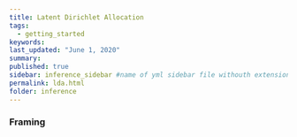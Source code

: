 ```yaml
---
title: Latent Dirichlet Allocation
tags:
  - getting_started
keywords: 
last_updated: "June 1, 2020"
summary: 
published: true
sidebar: inference_sidebar #name of yml sidebar file withouth extension
permalink: lda.html
folder: inference
---
```



### Framing
